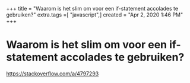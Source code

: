 +++
title = "Waarom is het slim om voor een if-statement accolades te gebruiken?"
extra.tags =[ "javascript",]
created = "Apr 2, 2020 1:46 PM"
+++
# Waarom is het slim om voor een if-statement accolades te gebruiken?
https://stackoverflow.com/a/4797293